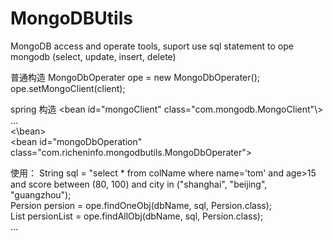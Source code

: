 # MongoDBUtils
MongoDB  access and operate tools, suport use sql statement to ope mongodb (select, update, insert, delete)

普通构造
MongoDbOperater ope = new MongoDbOperater();
ope.setMongoClient(client);

spring 构造
  \<bean id="mongoClient" class="com.mongodb.MongoClient"\\> <br>
  ... <br>
  \<\\bean\> <br>
  \<bean id="mongoDbOperation" class="com.richeninfo.mongodbutils.MongoDbOperater"\> <br>
  
使用：
String sql = "select * from colName where name='tom' and age>15 and score between (80, 100) and city in ("shanghai", "beijing", "guangzhou");<br>
Persion persion = ope.findOneObj(dbName, sql, Persion.class);<br>
List<Persion> persionList = ope.findAllObj(dbName, sql, Persion.class); <br>
...
